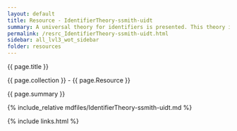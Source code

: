 ```yaml
---
layout: default
title: Resource - IdentifierTheory-ssmith-uidt
summary: A universal theory for identifiers is presented. This theory is based on a unified model of identifiers that include cryptographic autonomic identifiers (AIDs) and legitimized (authorized) human meani
permalink: /resrc_IdentifierTheory-ssmith-uidt.html
sidebar: all_lvl3_wot_sidebar
folder: resources
---
```


{{ page.title }}

{{ page.collection }} - {{ page.Resource }}

   {{ page.summary }}

{% include_relative mdfiles/IdentifierTheory-ssmith-uidt.md %}

 {% include links.html %} 
